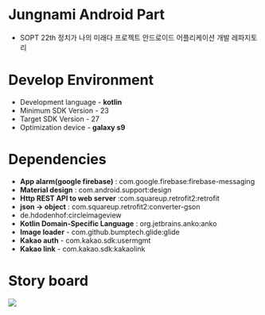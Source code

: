 # Jungnami Android Part
* SOPT 22th 정치가 나의 미래다 프로젝트 안드로이드 어플리케이션 개발 레파지토리

# Develop Environment
* Development language - **kotlin**
* Minimum SDK Version - 23
* Target SDK Version - 27
* Optimization device - **galaxy s9**

# Dependencies
* **App alarm(google firebase)** : com.google.firebase:firebase-messaging 
* **Material design** : com.android.support:design
* **Http REST API to web server** :com.squareup.retrofit2:retrofit 
* **json -> object** : com.squareup.retrofit2:converter-gson
* de.hdodenhof:circleimageview
* **Kotlin Domain-Specific Language** : org.jetbrains.anko:anko
* **Image loader** - com.github.bumptech.glide:glide 
* **Kakao auth** - com.kakao.sdk:usermgmt 
* **Kakao link** - com.kakao.sdk:kakaolink

# Story board
<img src="https://user-images.githubusercontent.com/17523340/42875931-10d877c4-8ac0-11e8-9885-f6b6124cef99.jpg">
